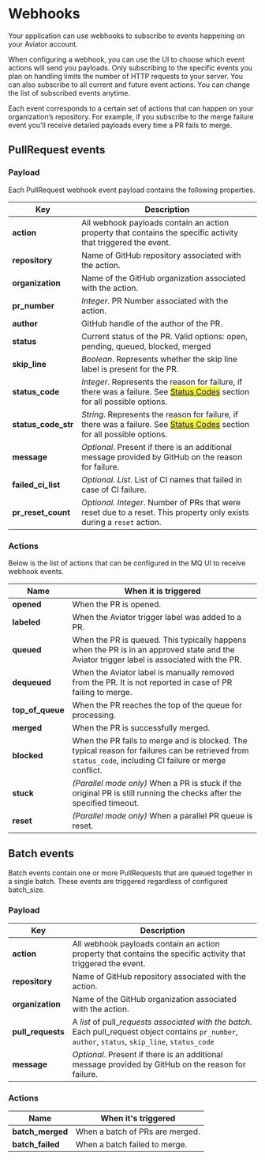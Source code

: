 # Webhooks

Your application can use webhooks to subscribe to events happening on your Aviator account.

When configuring a webhook, you can use the UI to choose which event actions will send you payloads. Only subscribing to the specific events you plan on handling limits the number of HTTP requests to your server. You can also subscribe to all current and future event actions. You can change the list of subscribed events anytime.

Each event corresponds to a certain set of actions that can happen on your organization’s repository. For example, if you subscribe to the merge failure event you'll receive detailed payloads every time a PR fails to merge.

## PullRequest events

### Payload

Each PullRequest webhook event payload contains the following properties.&#x20;

| Key                   | Description                                                                                                                                                                               |
| --------------------- | ----------------------------------------------------------------------------------------------------------------------------------------------------------------------------------------- |
| **action**            | All webhook payloads contain an action property that contains the specific activity that triggered the event.                                                                             |
| **repository**        | Name of GitHub repository associated with the action.                                                                                                                                     |
| **organization**      | Name of the GitHub organization associated with the action.                                                                                                                               |
| **pr\_number**        | _Integer_. PR Number associated with the action.                                                                                                                                          |
| **author**            | GitHub handle of the author of the PR.                                                                                                                                                    |
| **status**            | Current status of the PR. Valid options: open, pending, queued, blocked, merged                                                                                                           |
| **skip\_line**        | _Boolean_. Represents whether the skip line label is present for the PR.                                                                                                                  |
| **status\_code**      | _Integer_. Represents the reason for failure, if there was a failure. See [<mark style="color:blue;">Status Codes</mark>](comments-and-status-codes.md) section for all possible options. |
| **status\_code\_str** | _String_. Represents the reason for failure, if there was a failure. See [<mark style="color:blue;">Status Codes</mark>](comments-and-status-codes.md) section for all possible options.  |
| **message**           | _Optional_. Present if there is an additional message provided by GitHub on the reason for failure.                                                                                       |
| **failed\_ci\_list**  | _Optional_. _List_. List of CI names that failed in case of CI failure.                                                                                                                   |
| **pr\_reset\_count**  | _Optional. Integer_. Number of PRs that were reset due to a reset. This property only exists during a `reset` action.                                                                     |

### Actions

Below is the list of actions that can be configured in the MQ UI to receive webhook events.

| Name               | When it is triggered                                                                                                                                    |
| ------------------ | ------------------------------------------------------------------------------------------------------------------------------------------------------- |
| **opened**         | When the PR is opened.                                                                                                                                  |
| **labeled**        | When the Aviator trigger label was added to a PR.                                                                                                       |
| **queued**         | When the PR is queued. This typically happens when the PR is in an approved state and the Aviator trigger label is associated with the PR.              |
| **dequeued**       | When the Aviator label is manually removed from the PR. It is not reported in case of PR failing to merge.                                              |
| **top\_of\_queue** | When the PR reaches the top of the queue for processing.                                                                                                |
| **merged**         | When the PR is successfully merged.                                                                                                                     |
| **blocked**        | When the PR fails to merge and is blocked. The typical reason for failures can be retrieved from `status_code`, including CI failure or merge conflict. |
| **stuck**          | _(Parallel mode only)_ When a PR is stuck if the original PR is still running the checks after the specified timeout.                                   |
| **reset**          | _(Parallel mode only)_ When a parallel PR queue is reset.                                                                                               |

## Batch events

Batch events contain one or more PullRequests that are queued together in a single batch. These events are triggered regardless of configured batch\_size.

### Payload

| Key                | Description                                                                                                                                            |
| ------------------ | ------------------------------------------------------------------------------------------------------------------------------------------------------ |
| **action**         | All webhook payloads contain an action property that contains the specific activity that triggered the event.                                          |
| **repository**     | Name of GitHub repository associated with the action.                                                                                                  |
| **organization**   | Name of the GitHub organization associated with the action.                                                                                            |
| **pull\_requests** | A _list_ of pull\__requests associated with the batch._ Each pull\_request object contains `pr_number`, `author`, `status`, `skip_line`, `status_code` |
| **message**        | _Optional_. Present if there is an additional message provided by GitHub on the reason for failure.                                                    |

### Actions

| Name              | When it's triggered             |
| ----------------- | ------------------------------- |
| **batch\_merged** | When a batch of PRs are merged. |
| **batch\_failed** | When a batch failed to merge.   |
